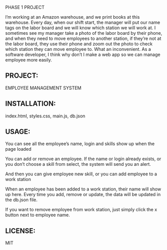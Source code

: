 PHASE 1 PROJECT

I’m working at an Amazon warehouse, and we print books at this warehouse. Every day, when our shift start, the manager will put our name tags on the labor board and we will know which station we will work at. I sometimes see my manager take a photo of the labor board by their phone, and when they need to move employees to another station, if they’re not at the labor board, they use their phone and zoom out the photo to check which station they can move employee to. What an inconvenient. As a software developer, I think why don’t I make a web app so we can manage employee more easily.

## PROJECT:

EMPLOYEE MANAGEMENT SYSTEM

## INSTALLATION:

index.html, styles.css, main.js, db.json

## USAGE:

You can see all the employee’s name, login and skills show up when the page loaded

You can add or remove an employee. If the name or login already exists, or you don’t choose a skill from select, the system will send you an alert.

And then you can give employee new skill, or you can add employee to a work station

When an employee has been added to a work station, their name will show up here.
Every time you add, remove or update, the data will be updated in the db.json file.

If you want to remove employee from work station, just simply click the x button next to employee name.

## LICENSE:

MIT
